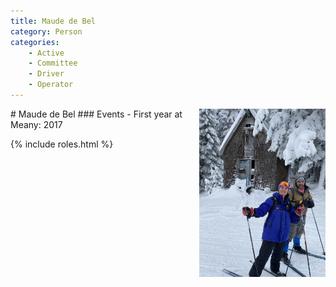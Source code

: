 ```yaml
---
title: Maude de Bel
category: Person
categories:
    - Active
    - Committee
    - Driver
    - Operator
---
```

<img src="img/2020-Maude-de-Bel.jpeg" alt="photo of Maude de Bel" align="right" style="width: 40%">
# Maude de Bel
### Events
- First year at Meany: 2017

{% include roles.html %}